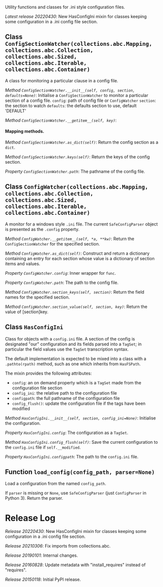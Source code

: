Utility functions and classes for .ini style configuration files.

*Latest release 20220430*:
New HasConfigIni mixin for classes keeping some configuration in a .ini config file section.

## Class `ConfigSectionWatcher(collections.abc.Mapping, collections.abc.Collection, collections.abc.Sized, collections.abc.Iterable, collections.abc.Container)`

A class for monitoring a particular clause in a config file.

*Method `ConfigSectionWatcher.__init__(self, config, section, defaults=None)`*:
Initialise a `ConfigSectionWatcher` to monitor a particular section
of a config file.
`config`: path of config file or `ConfigWatcher`
`section`: the section to watch
`defaults`: the defaults section to use, default 'DEFAULT'

*Method `ConfigSectionWatcher.__getitem__(self, key)`*:
#### Mapping methods.

*Method `ConfigSectionWatcher.as_dict(self)`*:
Return the config section as a `dict`.

*Method `ConfigSectionWatcher.keys(self)`*:
Return the keys of the config section.

*Property `ConfigSectionWatcher.path`*:
The pathname of the config file.

## Class `ConfigWatcher(collections.abc.Mapping, collections.abc.Collection, collections.abc.Sized, collections.abc.Iterable, collections.abc.Container)`

A monitor for a windows style `.ini` file.
The current `SafeConfigParser` object is presented as the `.config` property.

*Method `ConfigWatcher.__getitem__(self, *a, **kw)`*:
Return the `ConfigSectionWatcher` for the specified section.

*Method `ConfigWatcher.as_dict(self)`*:
Construct and return a dictionary containing an entry for each section
whose value is a dictionary of section items and values.

*Property `ConfigWatcher.config`*:
Inner wrapper for `func`.

*Property `ConfigWatcher.path`*:
The path to the config file.

*Method `ConfigWatcher.section_keys(self, section)`*:
Return the field names for the specified section.

*Method `ConfigWatcher.section_value(self, section, key)`*:
Return the value of [section]key.

## Class `HasConfigIni`

Class for objects with a `config.ini` file.
A section of the config is designated "our" configuration
and its fields parsed into a `TagSet`;
in particular the field values use the `TagSet` transcription syntax.

The default implementation is expected to be mixed into a
class with a `.pathto(rpath)` method, such as one which
inherits from `HasFSPath`.

The mixin provides the following attributes:
* `config`: an on demand property which is a `TagSet` made
  from the configuration file section
* `config_ini`: the relative path to the configuration file
* `configpath`: the full pathname of the configuration file
* `config_flush()`: update the configuration file if the tags
  have been modified

*Method `HasConfigIni.__init__(self, section, config_ini=None)`*:
Initialise the configuration.

*Property `HasConfigIni.config`*:
The configuration as a `TagSet`.

*Method `HasConfigIni.config_flush(self)`*:
Save the current configuration to the `config.ini` file if `self.__modified`.

*Property `HasConfigIni.configpath`*:
The path to the `config.ini` file.

## Function `load_config(config_path, parser=None)`

Load a configuration from the named `config_path`.

If `parser` is missing or `None`, use `SafeConfigParser` (just
`ConfigParser` in Python 3).
Return the parser.

# Release Log



*Release 20220430*:
New HasConfigIni mixin for classes keeping some configuration in a .ini config file section.

*Release 20210306*:
Fix imports from collections.abc.

*Release 20190101*:
Internal changes.

*Release 20160828*:
Update metadata with "install_requires" instead of "requires".

*Release 20150118*:
Initial PyPI release.
